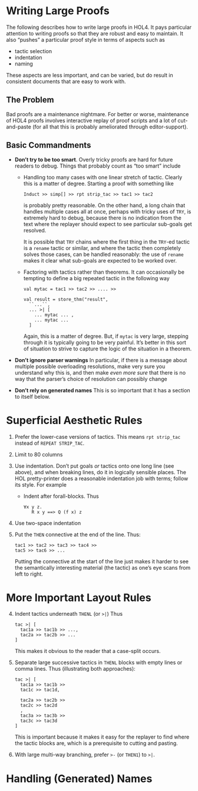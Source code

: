# Writing Large Proofs

The following describes how to write large proofs in HOL4.
It pays particular attention to writing proofs so that they are robust and easy to maintain.
It also “pushes” a particular proof style in terms of aspects such as
* tactic selection
* indentation
* naming

These aspects are less important, and can be varied, but do result in consistent documents that are easy to work with.

## The Problem

Bad proofs are a maintenance nightmare.
For better or worse, maintenance of HOL4 proofs involves interactive replay of proof scripts and a lot of cut-and-paste (for all that this is probably ameliorated through editor-support).

## Basic Commandments

*   **Don’t try to be too smart**. Overly tricky proofs are hard for future readers to debug.
    Things that probably count as “too smart” include

    -   Handling too many cases with one linear stretch of tactic.
        Clearly this is a matter of degree.
        Starting a proof with something like

            Induct >> simp[] >> rpt strip_tac >> tac1 >> tac2

        is probably pretty reasonable.
        On the other hand, a long chain that handles multiple cases all at once, perhaps with tricky uses of `TRY`, is extremely hard to debug, because there is no indication from the text where the replayer should expect to see particular sub-goals get resolved.

        It is possible that `TRY` chains where the first thing in the `TRY`-ed tactic is a `rename` tactic or similar, and where the tactic then completely solves those cases, can be handled reasonably: the use of `rename` makes it clear what sub-goals are expected to be worked over.

    -   Factoring with tactics rather than theorems.
        It can occasionally be tempting to define a big repeated tactic in the following way

            val mytac = tac1 >> tac2 >> .... >>

            val result = store_thm("result",
              ``...``,
              ... >| [
                ... mytac ... ,
                ... mytac ...
              ]

        Again, this is a matter of degree.
        But, if `mytac` is very large, stepping through it is typically going to be very painful.
        It’s better in this sort of situation to strive to capture the logic of the situation in a theorem.

*   **Don’t ignore parser warnings** In particular, if there is a message about multiple possible overloading resolutions, make very sure you understand why this is, and then make *even more sure* that there is no way that the parser’s choice of resolution can possibly change

*   **Don’t rely on generated names** This is so important that it has a section to itself below.

# Superficial Aesthetic Rules

1. Prefer the lower-case versions of tactics.
   This means `rpt strip_tac` instead of `REPEAT STRIP_TAC`.

2. Limit to 80 columns

2. Use indentation. Don’t put goals *or* tactics onto one long line (see above), and when breaking lines, do it in logically sensible places.
   The HOL pretty-printer does a reasonable indentation job with terms; follow its style.
   For example
   *    Indent after forall-blocks. Thus

            ∀x y z.
               R x y ==> Q (f x) z

2.  Use two-space indentation

3.  Put the `THEN` connective at the end of the line.
    Thus:

        tac1 >> tac2 >> tac3 >> tac4 >>
        tac5 >> tac6 >> ...

    Putting the connective at the start of the line just makes it harder to see the semantically interesting material (the tactic) as one’s eye scans from left to right.

# More Important Layout Rules

4.  Indent tactics underneath `THENL` (or `>|`)
    Thus

        tac >| [
          tac1a >> tac1b >> ...,
          tac2a >> tac2b >> ...
        ]

    This makes it obvious to the reader that a case-split occurs.

5.  Separate large successive tactics in `THENL` blocks with empty lines or comma lines.
    Thus (illustrating both approaches):

        tac >| [
          tac1a >> tac1b >>
          tac1c >> tac1d,

          tac2a >> tac2b >>
          tac2c >> tac2d
          ,
          tac3a >> tac3b >>
          tac3c >> tac3d
        ]

    This is important because it makes it easy for the replayer to find where the tactic blocks are, which is a prerequisite to cutting and pasting.

6.  With large multi-way branching, prefer `>-` (or `THEN1`) to `>|`.

# Handling (Generated) Names
